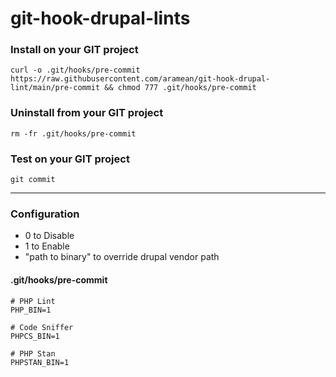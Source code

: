 # git-hook-drupal-lints

### Install on your GIT project
```shell
curl -o .git/hooks/pre-commit https://raw.githubusercontent.com/aramean/git-hook-drupal-lint/main/pre-commit && chmod 777 .git/hooks/pre-commit
```

### Uninstall from your GIT project
```shell
rm -fr .git/hooks/pre-commit
```

### Test on your GIT project
```shell
git commit
```
---

### Configuration
* 0 to Disable
* 1 to Enable
* "path to binary" to override drupal vendor path

#### .git/hooks/pre-commit
```shell
# PHP Lint
PHP_BIN=1

# Code Sniffer
PHPCS_BIN=1

# PHP Stan
PHPSTAN_BIN=1

```
